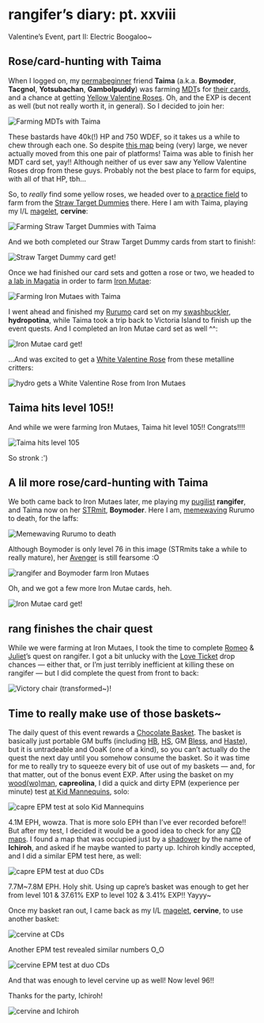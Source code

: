 # rangifer’s diary: pt. xxviii

Valentine’s Event, part II: Electric Boogaloo~

## Rose/card-hunting with Taima

When I logged on, my [permabeginner](https://oddjobs.codeberg.page/odd-jobs.html#permabeginner) friend **Taima** (a.k.a. **Boymoder**, **Tacgnol**, **Yotsubachan**, **Gambolpuddy**) was farming [MDT](https://maplelegends.com/lib/monster?id=7130300)s for [their cards](https://maplelegends.com/lib/use?id=2385020), and a chance at getting [Yellow Valentine Roses](https://maplelegends.com/lib/equip?id=1442047). Oh, and the EXP is decent as well (but not really worth it, in general). So I decided to join her:

![Farming MDTs with Taima](farming-mdts-with-taima.png "Farming MDTs with Taima")

These bastards have 40k(!) HP and 750 WDEF, so it takes us a while to chew through each one. So despite [this map](https://maplelegends.com/lib/map?id=220070201) being (very) large, we never actually moved from this one pair of platforms! Taima was able to finish her MDT card set, yay!! Although neither of us ever saw any Yellow Valentine Roses drop from these guys. Probably not the best place to farm for equips, with all of that HP, tbh…

So, to _really_ find some yellow roses, we headed over to [a practice field](https://maplelegends.com/lib/map?id=250020000) to farm from the [Straw Target Dummies](https://maplelegends.com/lib/monster?id=5120503) there. Here I am with Taima, playing my I/L [magelet](https://oddjobs.codeberg.page/odd-jobs.html#luk-mage), **cervine**:

![Farming Straw Target Dummies with Taima](farming-straw-target-dummies-with-taima.png "Farming Straw Target Dummies with Taima")

And we both completed our Straw Target Dummy cards from start to finish!:

![Straw Target Dummy card get!](cervine-straw-target-dummy-card-get.png "Straw Target Dummy card get!")

Once we had finished our card sets and gotten a rose or two, we headed to [a lab in Magatia](https://maplelegends.com/lib/map?id=261020600) in order to farm [Iron Mutae](https://maplelegends.com/lib/monster?id=4110300):

![Farming Iron Mutaes with Taima](farming-iron-mutaes-with-taima.png "Farming Iron Mutaes with Taima")

I went ahead and finished my [Rurumo](https://maplelegends.com/lib/monster?id=6090004) card set on my [swashbuckler](https://oddjobs.codeberg.page/odd-jobs.html#swashbuckler), **hydropotina**, while Taima took a trip back to Victoria Island to finish up the event quests. And I completed an Iron Mutae card set as well ^^:

![Iron Mutae card get!](hydro-iron-mutae-card-get.png "Iron Mutae card get!")

…And was excited to get a [White Valentine Rose](https://maplelegends.com/lib/equip?id=01442050) from these metalline critters:

![hydro gets a White Valentine Rose from Iron Mutaes](hydro-gets-a-white-rose-from-iron-mutaes.png "hydro gets a White Valentine Rose from Iron Mutaes")

## Taima hits level 105!!

And while we were farming Iron Mutaes, Taima hit level 105!! Congrats!!!!

![Taima hits level 105](taima-hits-105.png "Taima hits level 105")

So stronk :')

## A lil more rose/card-hunting with Taima

We both came back to Iron Mutaes later, me playing my [pugilist](https://oddjobs.codeberg.page/odd-jobs.html#pugilist) **rangifer**, and Taima now on her [STRmit](https://oddjobs.codeberg.page/odd-jobs.html#str-assassin), **Boymoder**. Here I am, [memewaving](https://maplelegends.com/lib/skill?id=5111006) Rurumo to death, for the laffs:

![Memewaving Rurumo to death](memewaving-rurumo-to-death.png "Memewaving Rurumo to death")

Although Boymoder is only level 76 in this image (STRmits take a while to really mature), her [Avenger](https://maplelegends.com/lib/skill?id=4111005) is still fearsome :O

![rangifer and Boymoder farm Iron Mutaes](rangifer-and-boymoder-farm-iron-mutaes.png "rangifer and Boymoder farm Iron Mutaes")

Oh, and we got a few more Iron Mutae cards, heh.

![Iron Mutae card get!](rang-iron-mutae-card-get.png "Iron Mutae card get!")

## rang finishes the chair quest

While we were farming at Iron Mutaes, I took the time to complete [Romeo](https://maplelegends.com/lib/npc?id=2112004) & [Juliet](https://maplelegends.com/lib/npc?id=2112003)’s quest on rangifer. I got a bit unlucky with the [Love Ticket](https://maplelegends.com/lib/etc?id=4000174) drop chances — either that, or I’m just terribly inefficient at killing these on rangifer — but I did complete the quest from front to back:

![Victory chair (transformed~)!](victory-chair-transformed.png "Victory chair (transformed~)!")

## Time to really make use of those baskets~

The daily quest of this event rewards a [Chocolate Basket](https://maplelegends.com/lib/use?id=2020024). The basket is basically just portable GM buffs (including [HB](https://maplelegends.com/lib/skill?id=1301007), [HS](https://maplelegends.com/lib/skill?id=2311003), GM [Bless](https://maplelegends.com/lib/skill?id=2301004), and [Haste](https://maplelegends.com/lib/skill?id=4201003)), but it is untradeable and OoaK (one of a kind), so you can’t actually do the quest the next day until you somehow consume the basket. So it was time for me to really try to squeeze every bit of use out of my baskets — and, for that matter, out of the bonus event EXP. After using the basket on my [wood(wo)man](https://oddjobs.codeberg.page/odd-jobs.html#woodsman), **capreolina**, I did a quick and dirty EPM (experience per minute) test [at Kid Mannequins](https://maplelegends.com/lib/map?id=742010100), solo:

![capre EPM test at solo Kid Mannequins](capre-epm-test-at-kid-mannequins.png "capre EPM test at solo Kid Mannequins")

4.1M EPH, wowza. That is more solo EPH than I’ve ever recorded before!! But after my test, I decided it would be a good idea to check for any [CD maps](https://maplelegends.com/lib/map?id=742010203). I found a map that was occupied just by a [shadower](https://maplelegends.com/lib/skill?id=4221007) by the name of **Ichiroh**, and asked if he maybe wanted to party up. Ichiroh kindly accepted, and I did a similar EPM test here, as well:

![capre EPM test at duo CDs](capre-epm-test-at-duo-cds.png "capre EPM test at duo CDs")

7.7M~7.8M EPH. Holy shit. Using up capre’s basket was enough to get her from level 101 & 37.61% EXP to level 102 & 3.41% EXP!! Yayyy~

Once my basket ran out, I came back as my I/L [magelet](https://oddjobs.codeberg.page/odd-jobs.html#luk-mage), **cervine**, to use another basket:

![cervine at CDs](cervine-at-cds.png "cervine at CDs")

Another EPM test revealed similar numbers O\_O

![cervine EPM test at duo CDs](cervine-epm-test-at-duo-cds.png "cervine EPM test at duo CD")

And that was enough to level cervine up as well! Now level 96!!

Thanks for the party, Ichiroh!

![cervine and Ichiroh](cervine-and-ichiroh.png "cervine and Ichiroh")
